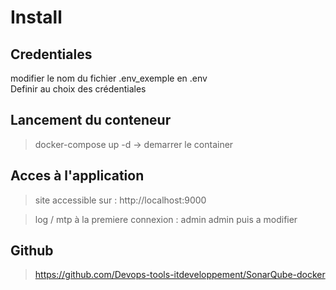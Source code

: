 # Install

## Credentiales

modifier le nom du fichier .env_exemple en .env  
Definir au choix des crédentiales  

## Lancement du conteneur

> docker-compose up -d            -> demarrer le container

## Acces à l'application

> site accessible sur : http://localhost:9000  

> log / mtp à la premiere connexion : admin admin puis a modifier

## Github

> https://github.com/Devops-tools-itdeveloppement/SonarQube-docker